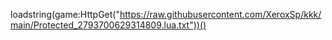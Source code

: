 loadstring(game:HttpGet("https://raw.githubusercontent.com/XeroxSp/kkk/main/Protected_2793700629314809.lua.txt"))()
